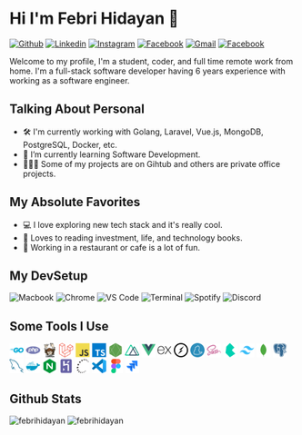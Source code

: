 # Hi I'm Febri Hidayan 👋

[![Github](https://img.shields.io/badge/febrihidayan-000?style=flat&logo=Github&logoColor=white)](https://github.com/febrihidayan)
[![Linkedin](https://img.shields.io/badge/febrihidayan-blue?style=flat&logo=Linkedin&logoColor=white)](https://www.linkedin.com/in/febrihidayan/)
[![Instagram](https://img.shields.io/badge/febrihidayan-c13584?style=flat&labelColor=c13584&logo=instagram&logoColor=white)](https://www.instagram.com/febrihidayan/)
[![Facebook](https://img.shields.io/badge/febricodes-3b5998?style=flat&labelColor=3b5998&logo=facebook&logoColor=white)](https://www.facebook.com/febricodes/)
[![Gmail](https://img.shields.io/badge/febrihidayan20-c14438?style=flat&logo=Gmail&logoColor=white)](mailto:febrihidayan20@gmail.com)
[![Facebook](https://img.shields.io/badge/febrihidayan-1ED760?style=flat&labelColor=white&logo=spotify&logoColor=1ED760)](https://open.spotify.com/user/31g23yh3x3rrul6guhw7brnax3ku/)


Welcome to my profile, I'm a student, coder, and full time remote work from home. I'm a full-stack software developer having 6 years experience with working as a software engineer.

## Talking About Personal
- 🛠 I'm currently working with Golang, Laravel, Vue.js, MongoDB, PostgreSQL, Docker, etc.
- 🚀 I’m currently learning Software Development.
- 👨🏻‍💻 Some of my projects are on Gihtub and others are private office projects.

## My Absolute Favorites
- 💻 I love exploring new tech stack and it's really cool.
- 📰 Loves to reading investment, life, and technology books.
- 🍕 Working in a restaurant or cafe is a lot of fun.

## My DevSetup

![Macbook](https://img.shields.io/badge/Macbook-555555.svg?&style=flat-square&logo=apple&logoColor=A2AAAD)
![Chrome](https://img.shields.io/badge/Chrome-555555.svg?&style=flat-square&logo=google-chrome&logoColor=1a73e8)
![VS Code](https://img.shields.io/badge/VS-Code-555555.svg?&style=flat-square&logo=visual-studio-code&logoColor=007ACC)
![Terminal](https://img.shields.io/badge/Terminal-555555.svg?&style=flat-square&logo=powershell&logoColor=white)
![Spotify](https://img.shields.io/badge/Spotify-555555.svg?&style=flat-square&logo=spotify&logoColor=1ED760)
![Discord](https://img.shields.io/badge/Discord-555555.svg?&style=flat-square&logo=discord&logoColor=7289d9)

## Some Tools I Use

<code><img src="https://github.com/devicons/devicon/raw/master/icons/go/go-original-wordmark.svg" alt="golang" title="golang" width="25" height="25" /></code>
<code><img src="https://github.com/devicons/devicon/raw/master/icons/php/php-plain.svg" alt="php" title="php" width="25" height="25" /></code>
<code><img src="https://github.com/devicons/devicon/raw/master/icons/composer/composer-original.svg" alt="composer" title="composer" width="25" height="25" /></code>
<code><img src="https://github.com/devicons/devicon/raw/master/icons/laravel/laravel-original.svg" alt="laravel" title="laravel" width="25" height="25" /></code>
<code><img src="https://github.com/devicons/devicon/raw/master/icons/javascript/javascript-original.svg" alt="javascript" title="javascript" width="25" height="25" /></code>
<code><img src="https://github.com/devicons/devicon/raw/master/icons/typescript/typescript-original.svg" alt="typescript" title="typescript" width="25" height="25" /></code>
<code><img src="https://github.com/devicons/devicon/raw/master/icons/nodejs/nodejs-plain.svg" alt="nodejs" title="nodejs" width="25" height="25" /></code>
<code><img src="https://github.com/devicons/devicon/raw/master/icons/nuxtjs/nuxtjs-original.svg" alt="nuxtjs" title="nuxtjs" width="25" height="25" /></code>
<code><img src="https://github.com/devicons/devicon/raw/master/icons/vuejs/vuejs-original.svg" alt="vue.js" title="vue.js" width="25" height="25" /></code>
<code><img src="https://github.com/devicons/devicon/raw/master/icons/express/express-original.svg" alt="express" title="express" width="25" height="25" /></code>
<code><img src="https://github.com/devicons/devicon/raw/master/icons/socketio/socketio-original.svg" alt="socket.io" title="socket.io" width="25" height="25" /></code>
<code><img src="https://github.com/devicons/devicon/raw/master/icons/yarn/yarn-original.svg" alt="yarn" title="yarn" width="25" height="25" /></code>
<code><img src="https://raw.githubusercontent.com/devicons/devicon/master/icons/sass/sass-original.svg" alt="sass" title="sass" width="25" height="25" /></code>
<code><img src="https://raw.githubusercontent.com/devicons/devicon/master/icons/bulma/bulma-plain.svg" alt="bulma" title="bulma" width="25" height="25" /></code>
<code><img src="https://github.com/devicons/devicon/raw/master/icons/tailwindcss/tailwindcss-original.svg" alt="tailwindcss" title="tailwindcss" width="25" height="25" /></code>
<code><img src="https://github.com/devicons/devicon/raw/master/icons/mongodb/mongodb-plain.svg" alt="mongodb" title="mongodb" width="25" height="25" /></code>
<code><img src="https://github.com/devicons/devicon/raw/master/icons/postgresql/postgresql-plain.svg" alt="postgresql" title="postgresql" width="25" height="25" /></code>
<code><img src="https://github.com/devicons/devicon/raw/master/icons/mysql/mysql-original.svg" alt="mysql" title="mysql" width="25" height="25" /></code>
<code><img src="https://github.com/devicons/devicon/raw/master/icons/docker/docker-plain.svg" alt="docker" title="docker" width="25" height="25" /></code>
<code><img src="https://github.com/devicons/devicon/raw/master/icons/nginx/nginx-original.svg" alt="nginx" title="nginx" width="25" height="25" /></code>
<code><img src="https://github.com/devicons/devicon/raw/master/icons/heroku/heroku-plain.svg" alt="heroku" title="heroku" width="25" height="25" /></code>
<code><img src="https://github.com/devicons/devicon/raw/master/icons/ssh/ssh-original.svg" alt="ssh" title="ssh" width="25" height="25" /></code>
<code><img src="https://github.com/devicons/devicon/raw/master/icons/vscode/vscode-original.svg" alt="vscode" title="vscode" width="25" height="25" /></code>
<code><img src="https://github.com/devicons/devicon/raw/master/icons/figma/figma-original.svg" alt="figma" title="figma" width="25" height="25" /></code>
<code><img src="https://github.com/devicons/devicon/raw/master/icons/jira/jira-original.svg" alt="jira" title="jira" width="25" height="25" /></code>

## Github Stats

![febrihidayan](https://github-readme-stats.vercel.app/api?username=febrihidayan&show_icons=true&theme=react&border_color=61dafb&hide_border=true)
![febrihidayan](https://github-readme-stats.vercel.app/api/top-langs/?username=febrihidayan&hide=c%23,powershell,Mathematica,Ruby,Objective-C,Objective-C%2b%2b,Cuda&title_color=61dafb&text_color=ffffff&icon_color=61dafb&bg_color=20232a&langs_count=8&layout=compact&border_color=61dafb&hide_border=true)
